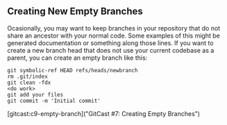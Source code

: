 ## Creating New Empty Branches ##

Ocasionally, you may want to keep branches in your repository that do not
share an ancestor with your normal code.  Some examples of this might be
generated documentation or something along those lines.  If you want to
create a new branch head that does not use your current codebase as a
parent, you can create an empty branch like this:

    git symbolic-ref HEAD refs/heads/newbranch
    rm .git/index
    git clean -fdx
    <do work>
    git add your files
    git commit -m 'Initial commit'

[gitcast:c9-empty-branch]("GitCast #7: Creating Empty Branches")
